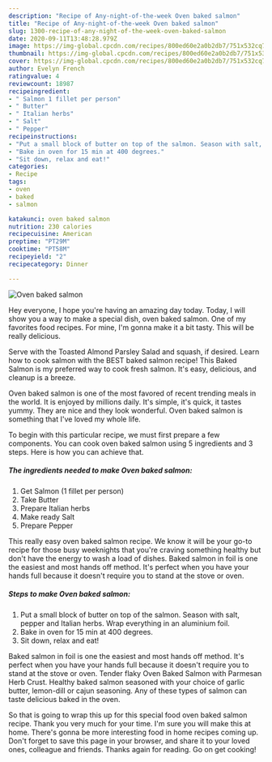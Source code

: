 ```yaml
---
description: "Recipe of Any-night-of-the-week Oven baked salmon"
title: "Recipe of Any-night-of-the-week Oven baked salmon"
slug: 1300-recipe-of-any-night-of-the-week-oven-baked-salmon
date: 2020-09-11T13:48:28.979Z
image: https://img-global.cpcdn.com/recipes/800ed60e2a0b2db7/751x532cq70/oven-baked-salmon-recipe-main-photo.jpg
thumbnail: https://img-global.cpcdn.com/recipes/800ed60e2a0b2db7/751x532cq70/oven-baked-salmon-recipe-main-photo.jpg
cover: https://img-global.cpcdn.com/recipes/800ed60e2a0b2db7/751x532cq70/oven-baked-salmon-recipe-main-photo.jpg
author: Evelyn French
ratingvalue: 4
reviewcount: 18987
recipeingredient:
- " Salmon 1 fillet per person"
- " Butter"
- " Italian herbs"
- " Salt"
- " Pepper"
recipeinstructions:
- "Put a small block of butter on top of the salmon. Season with salt, pepper and Italian herbs. Wrap everything in an aluminium foil."
- "Bake in oven for 15 min at 400 degrees."
- "Sit down, relax and eat!"
categories:
- Recipe
tags:
- oven
- baked
- salmon

katakunci: oven baked salmon 
nutrition: 230 calories
recipecuisine: American
preptime: "PT29M"
cooktime: "PT58M"
recipeyield: "2"
recipecategory: Dinner

---
```



![Oven baked salmon](https://img-global.cpcdn.com/recipes/800ed60e2a0b2db7/751x532cq70/oven-baked-salmon-recipe-main-photo.jpg)

Hey everyone, I hope you're having an amazing day today. Today, I will show you a way to make a special dish, oven baked salmon. One of my favorites food recipes. For mine, I'm gonna make it a bit tasty. This will be really delicious.

Serve with the Toasted Almond Parsley Salad and squash, if desired. Learn how to cook salmon with the BEST baked salmon recipe! This Baked Salmon is my preferred way to cook fresh salmon. It&#39;s easy, delicious, and cleanup is a breeze.

Oven baked salmon is one of the most favored of recent trending meals in the world. It is enjoyed by millions daily. It's simple, it's quick, it tastes yummy. They are nice and they look wonderful. Oven baked salmon is something that I've loved my whole life.


To begin with this particular recipe, we must first prepare a few components. You can cook oven baked salmon using 5 ingredients and 3 steps. Here is how you can achieve that.

<!--inarticleads1-->

##### The ingredients needed to make Oven baked salmon:

1. Get  Salmon (1 fillet per person)
1. Take  Butter
1. Prepare  Italian herbs
1. Make ready  Salt
1. Prepare  Pepper


This really easy oven baked salmon recipe. We know it will be your go-to recipe for those busy weeknights that you&#39;re craving something healthy but don&#39;t have the energy to wash a load of dishes. Baked salmon in foil is one the easiest and most hands off method. It&#39;s perfect when you have your hands full because it doesn&#39;t require you to stand at the stove or oven. 

<!--inarticleads2-->

##### Steps to make Oven baked salmon:

1. Put a small block of butter on top of the salmon. Season with salt, pepper and Italian herbs. Wrap everything in an aluminium foil.
1. Bake in oven for 15 min at 400 degrees.
1. Sit down, relax and eat!


Baked salmon in foil is one the easiest and most hands off method. It&#39;s perfect when you have your hands full because it doesn&#39;t require you to stand at the stove or oven. Tender flaky Oven Baked Salmon with Parmesan Herb Crust. Healthy baked salmon seasoned with your choice of garlic butter, lemon-dill or cajun seasoning. Any of these types of salmon can taste delicious baked in the oven. 

So that is going to wrap this up for this special food oven baked salmon recipe. Thank you very much for your time. I'm sure you will make this at home. There's gonna be more interesting food in home recipes coming up. Don't forget to save this page in your browser, and share it to your loved ones, colleague and friends. Thanks again for reading. Go on get cooking!
